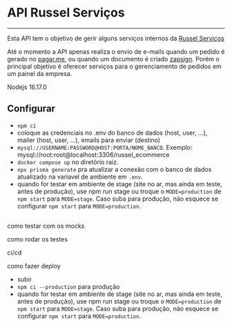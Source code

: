 # API Russel Serviços

---

Esta API tem o objetivo de gerir alguns serviços internos da [Russel Serviços](https://russelservicos.com.br)

Até o momento a API apenas realiza o envio de e-mails quando um pedido é gerado no [pagar.me](https://pagar.me), ou quando um documento é criado [zapsign](https://zapsign.com.br/). Porém o principal objetivo é oferecer serviços para o gerenciamento de pedidos em um painel da empresa.


Nodejs 16.17.0



## Configurar

- `npm ci ` 
- coloque as credenciais no .env do banco de dados (host, user, ...), mailer (host, user, ...), emails para enviar (destino)
- `mysql://USERNAME:PASSWORD@HOST:PORTA/NOME_BANCO`. Exemplo: mysql://root:root@localhost:3306/russel_ecommerce
- `docker compose up` no diretório raiz.
- `npx prisma generate` pra atualizar a conexão com o banco de dados atualizado na variavel de ambiente em `.env`.
- quando for testar em ambiente de stage (site no ar, mas ainda em teste, antes de produção), use npm run stage ou troque o `MODE=production` de `npm start` para `MODE=stage`. Caso suba para produção, não esquece se configurar `npm start` para `MODE=production`.

## 

como testar com os mocks

como rodar os testes

ci/cd

como fazer deploy

- subir 
- `npm ci --production` para produção
- quando for testar em ambiente de stage (site no ar, mas ainda em teste, antes de produção), use npm run stage ou troque o `MODE=production` de `npm start` para `MODE=stage`. Caso suba para produção, não esquece se configurar `npm start` para `MODE=production`.